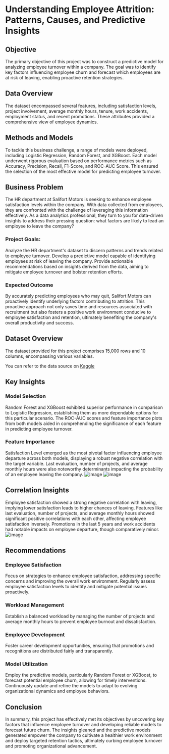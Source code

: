 # Understanding Employee Attrition: Patterns, Causes, and Predictive Insights

## Objective
The primary objective of this project was to construct a predictive model for analyzing employee turnover within a company. The goal was to identify key factors influencing employee churn and forecast which employees are at risk of leaving, enabling proactive retention strategies.

## Data Overview
The dataset encompassed several features, including satisfaction levels, project involvement, average monthly hours, tenure, work accidents, employment status, and recent promotions. These attributes provided a comprehensive view of employee dynamics.

## Methods and Models
To tackle this business challenge, a range of models were deployed, including Logistic Regression, Random Forest, and XGBoost. Each model underwent rigorous evaluation based on performance metrics such as Accuracy, Precision, Recall, F1-Score, and ROC-AUC Score. This ensured the selection of the most effective model for predicting employee turnover.

## Business Problem
The HR department at Salifort Motors is seeking to enhance employee satisfaction levels within the company. With data collected from employees, they are confronted with the challenge of leveraging this information effectively. As a data analytics professional, they turn to you for data-driven insights to address their pressing question: what factors are likely to lead an employee to leave the company?

### Project Goals:
Analyze the HR department's dataset to discern patterns and trends related to employee turnover.
Develop a predictive model capable of identifying employees at risk of leaving the company.
Provide actionable recommendations based on insights derived from the data, aiming to mitigate employee turnover and bolster retention efforts.

### Expected Outcome
By accurately predicting employees who may quit, Salifort Motors can proactively identify underlying factors contributing to attrition. This proactive approach not only saves time and resources associated with recruitment but also fosters a positive work environment conducive to employee satisfaction and retention, ultimately benefiting the company's overall productivity and success.

## Dataset Overview
The dataset provided for this project  comprises 15,000 rows and 10 columns, encompassing various variables. 

You can refer to the data  source on [Kaggle](https://www.kaggle.com/datasets/mfaisalqureshi/hr-analytics-and-job-prediction?select=HR_comma_sep.csv)

## Key Insights
  ### Model Selection

Random Forest and XGBoost exhibited superior performance in comparison to Logistic Regression, establishing them as more dependable options for this particular scenario.
The ROC-AUC scores and feature importance plots from both models aided in comprehending the significance of each feature in predicting employee turnover.
  ### Feature Importance

Satisfaction Level emerged as the most pivotal factor influencing employee departure across both models, displaying a robust negative correlation with the target variable.
Last evaluation, number of projects, and average monthly hours were also noteworthy determinants impacting the probability of an employee leaving the company.
![image](https://github.com/ZareClem/Employee-Attrition-Prediction-Model/assets/138980152/c63a12eb-abcb-43ec-9883-5ed1fc4b7921) ![image](https://github.com/ZareClem/Employee-Attrition-Prediction-Model/assets/138980152/4d8348e0-a684-4c1c-bffa-c6e4948af441)

## Correlation Insights
Employee satisfaction showed a strong negative correlation with leaving, implying lower satisfaction leads to higher chances of leaving.
Features like last evaluation, number of projects, and average monthly hours showed significant positive correlations with each other, affecting employee satisfaction inversely.
Promotions in the last 5 years and work accidents had notable impacts on employee departure, though comparatively minor.
![image](https://github.com/ZareClem/Employee-Attrition-Prediction-Model/assets/138980152/ae3680e3-a1b8-499d-a082-4e816711f279)

## Recommendations
### Employee Satisfaction
Focus on strategies to enhance employee satisfaction, addressing specific concerns and improving the overall work environment.
Regularly assess employee satisfaction levels to identify and mitigate potential issues proactively.

### Workload Management
Establish a balanced workload by managing the number of projects and average monthly hours to prevent employee burnout and dissatisfaction.

### Employee Development
Foster career development opportunities, ensuring that promotions and recognitions are distributed fairly and transparently.

### Model Utilization
Employ the predictive models, particularly Random Forest or XGBoost, to forecast potential employee churn, allowing for timely interventions.
Continuously update and refine the models to adapt to evolving organizational dynamics and employee behaviors.

## Conclusion
In summary, this project has effectively met its objectives by uncovering key factors that influence employee turnover and developing reliable models to forecast future churn. The insights gleaned and the predictive models generated empower the company to cultivate a healthier work environment and deploy targeted retention tactics, ultimately curbing employee turnover and promoting organizational advancement.
